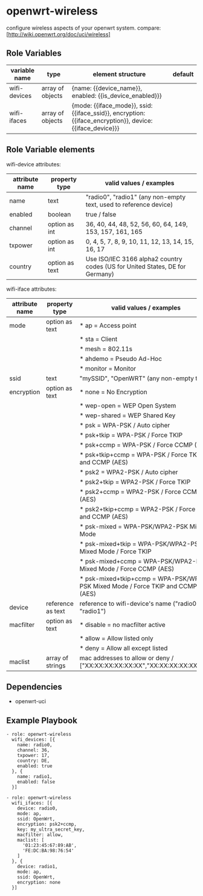 openwrt-wireless
==============

configure wireless aspects of your openwrt system.
compare: [http://wiki.openwrt.org/doc/uci/wireless]

Role Variables
--------------

| variable name     | type             | element structure                                                                                        | default |
|-------------------|------------------|----------------------------------------------------------------------------------------------------------|---------|
| wifi-devices      | array of objects | {name: {{device_name}}, enabled: {{is_device_enabled}}}                                                  | <empty> |
| wifi-ifaces       | array of objects | {mode: {{iface_mode}}, ssid: {{iface_ssid}}, encryption: {{iface_encryption}}, device: {{iface_device}}} | <empty> |

Role Variable elements
----------------------

wifi-device attributes:

| attribute name | property type       | valid values / examples                                                      |
|----------------|---------------------|------------------------------------------------------------------------------|
| name           | text                | "radio0", "radio1" (any non-empty text, used to reference device)            |
| enabled        | boolean             | true / false                                                                 |
| channel        | option as int       | 36, 40, 44, 48, 52, 56, 60, 64, 149, 153, 157, 161, 165                      |
| txpower        | option as int       | 0, 4, 5, 7, 8, 9, 10, 11, 12, 13, 14, 15, 16, 17                             |
| country        | option as text      | Use ISO/IEC 3166 alpha2 country codes (US for United States, DE for Germany) |

wifi-iface attributes:

| attribute name | property type       | valid values / examples                                                         |
|----------------|---------------------|---------------------------------------------------------------------------------|
| mode           | option as text      | * ap = Access point                                                             |
|                |                     | * sta = Client                                                                  |
|                |                     | * mesh = 802.11s                                                                |
|                |                     | * ahdemo = Pseudo Ad-Hoc                                                        |
|                |                     | * monitor = Monitor                                                             |
| ssid           | text                | "mySSID", "OpenWRT" (any non-empty text )                                       |
| encryption     | option as text      | * none = No Encryption                                                          |
|                |                     | * wep-open = WEP Open System                                                    |
|                |                     | * wep-shared = WEP Shared Key                                                   |
|                |                     | * psk = WPA-PSK / Auto cipher                                                   |
|                |                     | * psk+tkip = WPA-PSK / Force TKIP                                               |
|                |                     | * psk+ccmp = WPA-PSK / Force CCMP (AES)                                         |
|                |                     | * psk+tkip+ccmp = WPA-PSK / Force TKIP and CCMP (AES)                           |
|                |                     | * psk2 = WPA2-PSK / Auto cipher                                                 |
|                |                     | * psk2+tkip = WPA2-PSK / Force TKIP                                             |
|                |                     | * psk2+ccmp = WPA2-PSK / Force CCMP (AES)                                       |
|                |                     | * psk2+tkip+ccmp = WPA2-PSK / Force TKIP and CCMP (AES)                         |
|                |                     | * psk-mixed = WPA-PSK/WPA2-PSK Mixed Mode                                       |
|                |                     | * psk-mixed+tkip = WPA-PSK/WPA2-PSK Mixed Mode / Force TKIP                     |
|                |                     | * psk-mixed+ccmp = WPA-PSK/WPA2-PSK Mixed Mode / Force CCMP (AES)               |
|                |                     | * psk-mixed+tkip+ccmp = WPA-PSK/WPA2-PSK Mixed Mode / Force TKIP and CCMP (AES) |
| device         | reference as text   | reference to wifi-device's name ("radio0, "radio1")                             |
| macfilter      | option as text      | * disable = no macfilter active                                                 |
|                |                     | * allow = Allow listed only                                                     |
|                |                     | * deny = Allow all except listed                                                |
| maclist        | array of strings    | mac addresses to allow or deny / ["XX:XX:XX:XX:XX:XX","XX:XX:XX:XX:XX:XX"]      |

Dependencies
------------

* openwrt-uci

Example Playbook
----------------

```
- role: openwrt-wireless
  wifi_devices: [{
    name: radio0,
    channel: 36,
    txpower: 17,
    country: DE,
    enabled: true
  }, {
    name: radio1,
    enabled: false
  }]

- role: openwrt-wireless
  wifi_ifaces: [{
    device: radio0,
    mode: ap,
    ssid: OpenWrt,
    encryption: psk2+ccmp,
    key: my_ultra_secret_key,
    macfilter: allow,
    maclist: [
      '01:23:45:67:89:AB',
      'FE:DC:BA:98:76:54'
    ]
  }, {
    device: radio1,
    mode: ap,
    ssid: OpenWrt,
    encryption: none
  }]
```

[http://wiki.openwrt.org/doc/uci/wireless]: http://wiki.openwrt.org/doc/uci/wireless
[https://github.com/lefant/ansible-openwrt-wireless]: https://github.com/lefant/ansible-openwrt-wireless
